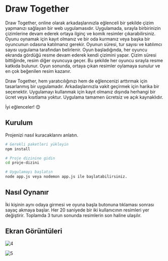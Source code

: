 # Draw Together

Draw Together, online olarak arkadaşlarınızla eğlenceli bir şekilde çizim yapmanızı sağlayan bir web uygulamasıdır. Uygulamada, sırayla birbirinizin çizimlerine devam ederek ortaya ilginç ve komik resimler çıkarabilirsiniz. Oyunu oynamak için kayıt olmanız ve bir oda kurmanız veya başka bir oyuncunun odasına katılmanız gerekir. Oyunun süresi, tur sayısı ve katılımcı sayısı uygulama tarafından belirlenir. Oyun başladığında, her oyuncu ekranda gördüğü resme devam ederek kendi çizimini yapar. Çizim süresi bittiğinde, resim diğer oyuncuya geçer. Bu şekilde her oyuncu sırayla resme katkıda bulunur. Oyun sonunda, ortaya çıkan resimler oylamaya sunulur ve en çok beğenilen resim kazanır.

Draw Together, hem yaratıcılığınızı hem de eğlencenizi arttırmak için tasarlanmış bir uygulamadır. Arkadaşlarınızla vakit geçirmek için harika bir seçenektir. Uygulamayı kullanmak için kayıt olmanız dışında herhangi bir ücret veya kısıtlama yoktur. Uygulama tamamen ücretsiz ve açık kaynaklıdır.

İyi eğlenceler! 😊

## Kurulum

Projenizi nasıl kuracaklarını anlatın.

```bash
# Gerekli paketleri yükleyin
npm install

# Proje dizinine gidin
cd proje-dizini

# Uygulamayı başlatın
node app.js veya nodemon app.js ile başlatabilirsiniz.
```

## Nasıl Oynanır
İki kişinin aynı odaya girmesi ve oyuna başla butonuna tıklaması sonrası sayaç akmaya başlar. Her 20 saniyede bir iki kullanıcının resimleri yer değiştirir. Toplamda 3 turun sonunda resimlerin son haline ulaşılır.

## Ekran Görüntüleri
![4](https://github.com/DarkRoster/drawtogether/assets/92719913/76f37f66-cede-40f3-b587-78de5e849b9b)

![5](https://github.com/DarkRoster/drawtogether/assets/92719913/a15c6b64-599b-4bdb-b840-10f969c68846)
